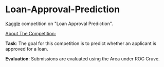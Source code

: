 # Loan-Approval-Prediction
[Kaggle](https://www.kaggle.com/competitions/playground-series-s4e10/overview) competition on "Loan Approval Prediction".


<ins>About The Competition:<ins>

**Task**: The goal for this competition is to predict whether an applicant is approved for a loan.

**Evaluation**: Submissions are evaluated using the Area under ROC Cruve.
